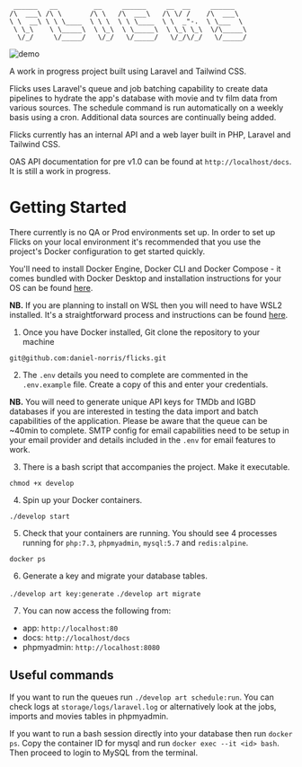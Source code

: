      ______   __         __     ______     __  __     ______
    /\  ___\ /\ \       /\ \   /\  ___\   /\ \/ /    /\  ___\
    \ \  __\ \ \ \____  \ \ \  \ \ \____  \ \  _"-.  \ \___  \
     \ \_\    \ \_____\  \ \_\  \ \_____\  \ \_\ \_\  \/\_____\
      \/_/     \/_____/   \/_/   \/_____/   \/_/\/_/   \/_____/

![demo](demo.gif)

A work in progress project built using Laravel and Tailwind CSS.

Flicks uses Laravel's queue and job batching capability to create data pipelines to hydrate the app's database with movie and tv film data from various sources. The schedule command is run automatically on a weekly basis using a cron. Additional data sources are continually being added.

Flicks currently has an internal API and a web layer built in PHP, Laravel and Tailwind CSS.

OAS API documentation for pre v1.0 can be found at `http://localhost/docs`. It is still a work in progress.

# Getting Started

There currently is no QA or Prod environments set up. In order to set up Flicks on your local environment it's recommended that you use the project's Docker configuration to get started quickly.

You'll need to install Docker Engine, Docker CLI and Docker Compose - it comes bundled with Docker Desktop and installation instructions for your OS can be found [here](https://docs.docker.com/get-docker/).

**NB.** If you are planning to install on WSL then you will need to have WSL2 installed. It's a straightforward process and instructions can be found [here](https://docs.docker.com/docker-for-windows/wsl/).

1. Once you have Docker installed, Git clone the repository to your machine

`git@github.com:daniel-norris/flicks.git`

2. The `.env` details you need to complete are commented in the `.env.example` file. Create a copy of this and enter your credentials.

**NB.** You will need to generate unique API keys for TMDb and IGBD databases if you are interested in testing the data import and batch capabilities of the application. Please be aware that the queue can be ~40min to complete. SMTP config for email capabilities need to be setup in your email provider and details included in the `.env` for email features to work.

3. There is a bash script that accompanies the project. Make it executable.

`chmod +x develop`

4. Spin up your Docker containers.

`./develop start`

5. Check that your containers are running. You should see 4 processes running for `php:7.3`, `phpmyadmin`, `mysql:5.7` and `redis:alpine`.

`docker ps`

6. Generate a key and migrate your database tables.

`./develop art key:generate`
`./develop art migrate`

7. You can now access the following from:

- app: `http://localhost:80`
- docs: `http://localhost/docs`
- phpmyadmin: `http://localhost:8080`

## Useful commands

If you want to run the queues run `./develop art schedule:run`. You can check logs at `storage/logs/laravel.log` or alternatively look at the jobs, imports and movies tables in phpmyadmin.

If you want to run a bash session directly into your database then run `docker ps`. Copy the container ID for mysql and run `docker exec --it <id> bash`. Then proceed to login to MySQL from the terminal.

